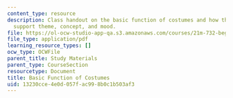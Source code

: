 ```yaml
---
content_type: resource
description: Class handout on the basic function of costumes and how the costumes
  support theme, concept, and mood.
file: https://ol-ocw-studio-app-qa.s3.amazonaws.com/courses/21m-732-beginning-costume-design-and-construction-fall-2008/13230cce4e0d057fac998b0c1b503af3_costumes.pdf
file_type: application/pdf
learning_resource_types: []
ocw_type: OCWFile
parent_title: Study Materials
parent_type: CourseSection
resourcetype: Document
title: Basic Function of Costumes
uid: 13230cce-4e0d-057f-ac99-8b0c1b503af3
---
```

